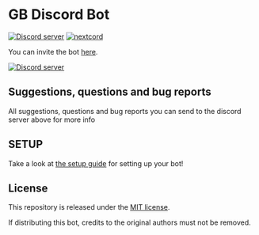 # GB Discord Bot

[![Discord server](https://discordapp.com/api/guilds/1169637031413022860/embed.png)](https://discord.gg/9qbaWTJr)
[![nextcord](https://img.shields.io/badge/nextcord-red)](https://github.com/nextcord/nextcord)

You can invite the bot [here](https://discord.com/oauth2/authorize?client_id=1225858570642522252&permissions=8&scope=bot+applications.commands).

[![Discord server](https://discordapp.com/api/guilds/1169637031413022860/embed.png?style=banner3)](https://discord.gg/9qbaWTJr)

## Suggestions, questions and bug reports

All suggestions, questions and bug reports you can send to the discord server above for more info

## SETUP

Take a look at [the setup guide](SETUP.md) for setting up your bot!

## License

This repository is released under the [MIT license](https://opensource.org/licenses/MIT).

If distributing this bot, credits to the original authors must not be removed.
